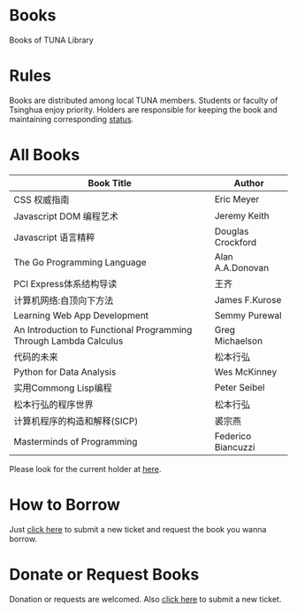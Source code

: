 # Books
Books of TUNA Library

# Rules
Books are distributed among local TUNA members. Students or faculty of Tsinghua enjoy priority. Holders are responsible for keeping the book and maintaining corresponding [status](https://github.com/tuna/Books/blob/master/book_status.md).

# All Books

| Book Title   | Author | 
| --- | --- | 
| CSS 权威指南 | Eric Meyer | 
| Javascript DOM 编程艺术 | Jeremy Keith | 
| Javascript 语言精粹 | Douglas Crockford | 
| The Go Programming Language | Alan A.A.Donovan |
| PCI Express体系结构导读  | 王齐 |
| 计算机网络:自顶向下方法 | James F.Kurose | 
| Learning Web App Development  | Semmy Purewal  | 
| An Introduction to Functional Programming Through Lambda Calculus | Greg Michaelson | 
| 代码的未来 | 松本行弘 |
| Python for Data Analysis | Wes McKinney |
| 实用Commong Lisp编程 | Peter Seibel | 
| 松本行弘的程序世界 | 松本行弘 |
| 计算机程序的构造和解释(SICP) | 裘宗燕 |
| Masterminds of Programming | Federico Biancuzzi |

Please look for the current holder at [here](https://github.com/tuna/Books/blob/master/book_status.md).

# How to Borrow

Just [click here](https://github.com/tuna/Books/issues/new) to submit a new ticket and request the book you wanna borrow.

# Donate or Request Books

Donation or requests are welcomed. Also [click here](https://github.com/tuna/Books/issues/new) to submit a new ticket.
